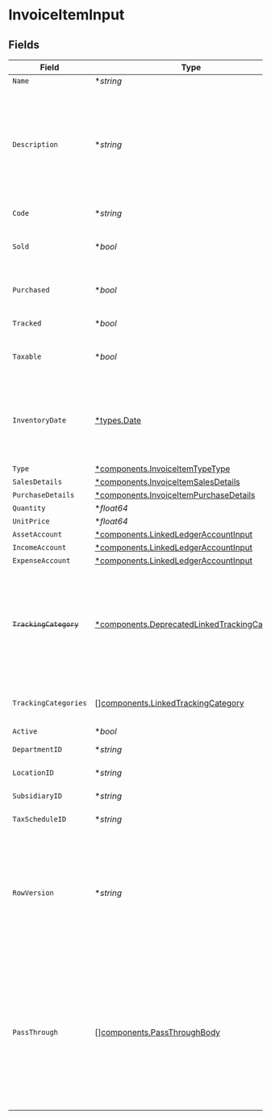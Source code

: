 # InvoiceItemInput


## Fields

| Field                                                                                                                                                   | Type                                                                                                                                                    | Required                                                                                                                                                | Description                                                                                                                                             | Example                                                                                                                                                 |
| ------------------------------------------------------------------------------------------------------------------------------------------------------- | ------------------------------------------------------------------------------------------------------------------------------------------------------- | ------------------------------------------------------------------------------------------------------------------------------------------------------- | ------------------------------------------------------------------------------------------------------------------------------------------------------- | ------------------------------------------------------------------------------------------------------------------------------------------------------- |
| `Name`                                                                                                                                                  | **string*                                                                                                                                               | :heavy_minus_sign:                                                                                                                                      | Item name                                                                                                                                               | Model Y                                                                                                                                                 |
| `Description`                                                                                                                                           | **string*                                                                                                                                               | :heavy_minus_sign:                                                                                                                                      | A short description of the item                                                                                                                         | Model Y is a fully electric, mid-size SUV, with seating for up to seven, dual motor AWD and unparalleled protection.                                    |
| `Code`                                                                                                                                                  | **string*                                                                                                                                               | :heavy_minus_sign:                                                                                                                                      | User defined item code                                                                                                                                  | 120-C                                                                                                                                                   |
| `Sold`                                                                                                                                                  | **bool*                                                                                                                                                 | :heavy_minus_sign:                                                                                                                                      | Item will be available on sales transactions                                                                                                            | true                                                                                                                                                    |
| `Purchased`                                                                                                                                             | **bool*                                                                                                                                                 | :heavy_minus_sign:                                                                                                                                      | Item is available for purchase transactions                                                                                                             | true                                                                                                                                                    |
| `Tracked`                                                                                                                                               | **bool*                                                                                                                                                 | :heavy_minus_sign:                                                                                                                                      | Item is inventoried                                                                                                                                     | true                                                                                                                                                    |
| `Taxable`                                                                                                                                               | **bool*                                                                                                                                                 | :heavy_minus_sign:                                                                                                                                      | If true, transactions for this item are taxable                                                                                                         | true                                                                                                                                                    |
| `InventoryDate`                                                                                                                                         | [*types.Date](../../types/date.md)                                                                                                                      | :heavy_minus_sign:                                                                                                                                      | The date of opening balance if inventory item is tracked - YYYY-MM-DD.                                                                                  | 2020-10-30                                                                                                                                              |
| `Type`                                                                                                                                                  | [*components.InvoiceItemTypeType](../../models/components/invoiceitemtypetype.md)                                                                       | :heavy_minus_sign:                                                                                                                                      | Item type                                                                                                                                               | inventory                                                                                                                                               |
| `SalesDetails`                                                                                                                                          | [*components.InvoiceItemSalesDetails](../../models/components/invoiceitemsalesdetails.md)                                                               | :heavy_minus_sign:                                                                                                                                      | N/A                                                                                                                                                     |                                                                                                                                                         |
| `PurchaseDetails`                                                                                                                                       | [*components.InvoiceItemPurchaseDetails](../../models/components/invoiceitempurchasedetails.md)                                                         | :heavy_minus_sign:                                                                                                                                      | N/A                                                                                                                                                     |                                                                                                                                                         |
| `Quantity`                                                                                                                                              | **float64*                                                                                                                                              | :heavy_minus_sign:                                                                                                                                      | N/A                                                                                                                                                     | 1                                                                                                                                                       |
| `UnitPrice`                                                                                                                                             | **float64*                                                                                                                                              | :heavy_minus_sign:                                                                                                                                      | N/A                                                                                                                                                     | 27500.5                                                                                                                                                 |
| `AssetAccount`                                                                                                                                          | [*components.LinkedLedgerAccountInput](../../models/components/linkedledgeraccountinput.md)                                                             | :heavy_minus_sign:                                                                                                                                      | N/A                                                                                                                                                     |                                                                                                                                                         |
| `IncomeAccount`                                                                                                                                         | [*components.LinkedLedgerAccountInput](../../models/components/linkedledgeraccountinput.md)                                                             | :heavy_minus_sign:                                                                                                                                      | N/A                                                                                                                                                     |                                                                                                                                                         |
| `ExpenseAccount`                                                                                                                                        | [*components.LinkedLedgerAccountInput](../../models/components/linkedledgeraccountinput.md)                                                             | :heavy_minus_sign:                                                                                                                                      | N/A                                                                                                                                                     |                                                                                                                                                         |
| ~~`TrackingCategory`~~                                                                                                                                  | [*components.DeprecatedLinkedTrackingCategory](../../models/components/deprecatedlinkedtrackingcategory.md)                                             | :heavy_minus_sign:                                                                                                                                      | : warning: ** DEPRECATED **: This will be removed in a future release, please migrate away from it as soon as possible.                                 |                                                                                                                                                         |
| `TrackingCategories`                                                                                                                                    | [][components.LinkedTrackingCategory](../../models/components/linkedtrackingcategory.md)                                                                | :heavy_minus_sign:                                                                                                                                      | A list of linked tracking categories.                                                                                                                   |                                                                                                                                                         |
| `Active`                                                                                                                                                | **bool*                                                                                                                                                 | :heavy_minus_sign:                                                                                                                                      | N/A                                                                                                                                                     | true                                                                                                                                                    |
| `DepartmentID`                                                                                                                                          | **string*                                                                                                                                               | :heavy_minus_sign:                                                                                                                                      | The ID of the department                                                                                                                                | 12345                                                                                                                                                   |
| `LocationID`                                                                                                                                            | **string*                                                                                                                                               | :heavy_minus_sign:                                                                                                                                      | The ID of the location                                                                                                                                  | 12345                                                                                                                                                   |
| `SubsidiaryID`                                                                                                                                          | **string*                                                                                                                                               | :heavy_minus_sign:                                                                                                                                      | The ID of the subsidiary                                                                                                                                | 12345                                                                                                                                                   |
| `TaxScheduleID`                                                                                                                                         | **string*                                                                                                                                               | :heavy_minus_sign:                                                                                                                                      | The ID of the tax schedule                                                                                                                              | 123456                                                                                                                                                  |
| `RowVersion`                                                                                                                                            | **string*                                                                                                                                               | :heavy_minus_sign:                                                                                                                                      | A binary value used to detect updates to a object and prevent data conflicts. It is incremented each time an update is made to the object.              | 1-12345                                                                                                                                                 |
| `PassThrough`                                                                                                                                           | [][components.PassThroughBody](../../models/components/passthroughbody.md)                                                                              | :heavy_minus_sign:                                                                                                                                      | The pass_through property allows passing service-specific, custom data or structured modifications in request body when creating or updating resources. |                                                                                                                                                         |